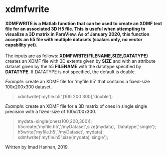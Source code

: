 # xdmfwrite

#### XDMFWRITE is a Matlab function that can be used to create an XDMF text file for an associated 3D H5 file. This is useful when attempting to visualize a 3D matrix in ParaView. As of January 2020, this function accepts an h5 file with multiple datasets (scalars only, no vector capability yet).

The inputs are as follows:
**XDMFWRITE(FILENAME,SIZE,DATATYPE)** creates an XDMF file with 3D extents given by **SIZE** and with an attribute dataset given by the h5 **FILENAME** with the datatype specified by **DATATYPE**. If DATATYPE is not specified, the default is double.

*Example:*  create an XDMF file for 'myfile.h5' that contains a fixed-size 100x200x300 dataset.
> xdmfwrite('myfile.h5',[100 200 300],'double');

*Example:*  create an XDMF file for a 3D matrix of ones in single single precision with a fized-size of 100x200x300.
> mydata=single(ones(100,200,300));
> h5create('myfile.h5','/myDataset',size(mydata), 'Datatype','single');
> h5write('myfile.h5','/myDataset', mydata);
> xdmfwrite('myfile.h5',size(mydata),'single');

Written by Imad Hanhan, 2019.
